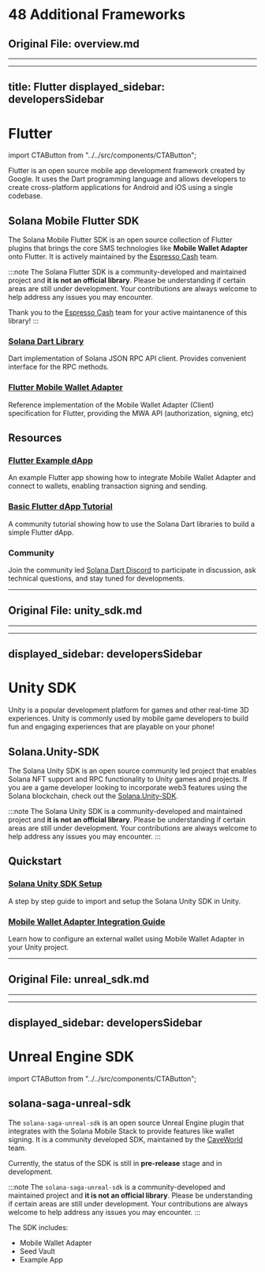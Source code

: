 # 48 Additional Frameworks

## Original File: overview.md
---
---
title: Flutter
displayed_sidebar: developersSidebar
---

# Flutter

import CTAButton from "../../src/components/CTAButton";

Flutter is an open source mobile app development framework created by Google. It uses the Dart programming language and allows developers to create cross-platform applications for Android and iOS using a single codebase.

## Solana Mobile Flutter SDK

The Solana Mobile Flutter SDK is an open source collection of Flutter plugins that brings the core SMS technologies like **Mobile Wallet Adapter** onto Flutter.
It is actively maintained by the [Espresso Cash](https://www.espressocash.com/) team.

<CTAButton label="View on GitHub" to="https://github.com/espresso-cash/espresso-cash-public/tree/master" />

:::note
The Solana Flutter SDK is a community-developed and maintained project and **it is not an official library**.
Please be understanding if certain areas are still under development. Your
contributions are always welcome to help address any issues you may encounter.

Thank you to the [Espresso Cash](https://github.com/espresso-cash/espresso-cash-public/tree/master) team for your
active maintanence of this library!
:::

### [Solana Dart Library](https://pub.dev/packages/solana)

Dart implementation of Solana JSON RPC API client. Provides convenient interface for the RPC methods.

### [Flutter Mobile Wallet Adapter](https://pub.dev/packages/solana_mobile_client)

Reference implementation of the Mobile Wallet Adapter (Client) specification for Flutter, providing the MWA API (authorization, signing, etc)

## Resources

### [Flutter Example dApp](https://github.com/espresso-cash/espresso-cash-public/tree/master/packages/solana_mobile_client/example)

An example Flutter app showing how to integrate Mobile Wallet Adapter and connect to wallets, enabling transaction signing and sending.

### [Basic Flutter dApp Tutorial](https://medium.com/@ronak01.raj/a-comphrensive-tutotial-building-dapps-with-flutter-and-solana-mobile-stack-sms-e452356a0adb)

A community tutorial showing how to use the Solana Dart libraries to build a simple Flutter dApp.

### Community

Join the community led [Solana Dart Discord](https://discord.gg/Q9aFs3Ydmd) to participate in discussion, ask technical questions, and stay tuned for developments.


---

## Original File: unity_sdk.md
---
---
displayed_sidebar: developersSidebar
---

# Unity SDK

Unity is a popular development platform for games and other real-time 3D experiences. Unity is commonly used by mobile game developers to build fun and engaging experiences that are playable on your phone!

## Solana.Unity-SDK

The Solana Unity SDK is an open source community led project that enables Solana NFT support and RPC functionality to Unity games and projects. If you are a game developer looking to incorporate web3 features using the Solana blockchain, check out the [Solana.Unity-SDK](https://solana.unity-sdk.gg/).

:::note
The Solana Unity SDK is a community-developed and maintained project and **it is not an official library**.
Please be understanding if certain areas are still under development. Your
contributions are always welcome to help address any issues you may encounter.
:::

## Quickstart

### [Solana Unity SDK Setup](https://solana.unity-sdk.gg/docs/installation)

A step by step guide to import and setup the Solana Unity SDK in Unity.

### [Mobile Wallet Adapter Integration Guide](https://solana.unity-sdk.gg/docs/configuration)

Learn how to configure an external wallet using Mobile Wallet Adapter in your Unity project.


---

## Original File: unreal_sdk.md
---
---
displayed_sidebar: developersSidebar
---

# Unreal Engine SDK

import CTAButton from "../../src/components/CTAButton";

## solana-saga-unreal-sdk

The `solana-saga-unreal-sdk` is an open source Unreal Engine plugin that integrates with the Solana Mobile Stack to provide features like wallet signing.
It is a community developed SDK, maintained by the [CaveWorld](https://www.caveworld.com/) team.

Currently, the status of the SDK is still in **pre-release** stage and in development.

<CTAButton label="View on GitHub" to="https://github.com/CryptoCavemen/solana-saga-unreal-sdk" />

:::note
The `solana-saga-unreal-sdk` is a community-developed and maintained project and **it is not an official library**.
Please be understanding if certain areas are still under development. Your
contributions are always welcome to help address any issues you may encounter.
:::

The SDK includes:

- Mobile Wallet Adapter
- Seed Vault
- Example App
